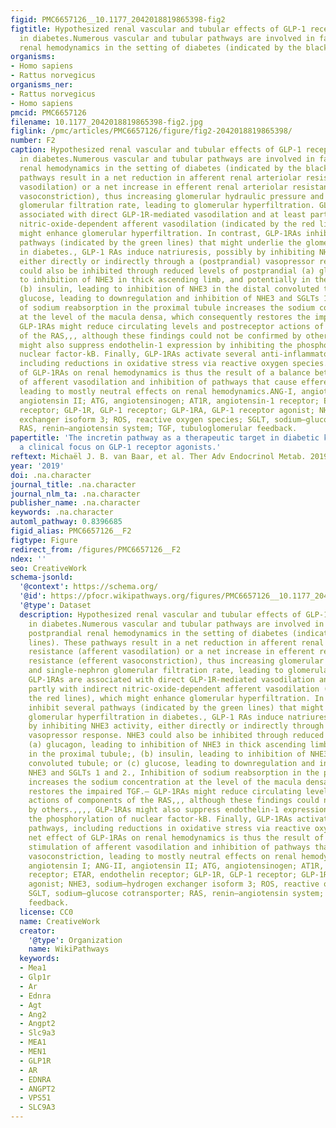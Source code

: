 ```yaml
---
figid: PMC6657126__10.1177_2042018819865398-fig2
figtitle: Hypothesized renal vascular and tubular effects of GLP-1 receptor agonists
  in diabetes.Numerous vascular and tubular pathways are involved in fasting and postprandial
  renal hemodynamics in the setting of diabetes (indicated by the black lines)
organisms:
- Homo sapiens
- Rattus norvegicus
organisms_ner:
- Rattus norvegicus
- Homo sapiens
pmcid: PMC6657126
filename: 10.1177_2042018819865398-fig2.jpg
figlink: /pmc/articles/PMC6657126/figure/fig2-2042018819865398/
number: F2
caption: Hypothesized renal vascular and tubular effects of GLP-1 receptor agonists
  in diabetes.Numerous vascular and tubular pathways are involved in fasting and postprandial
  renal hemodynamics in the setting of diabetes (indicated by the black lines). These
  pathways result in a net reduction in afferent renal arteriolar resistance (afferent
  vasodilation) or a net increase in efferent renal arteriolar resistance (efferent
  vasoconstriction), thus increasing glomerular hydraulic pressure and single-nephron
  glomerular filtration rate, leading to glomerular hyperfiltration. GLP-1RAs are
  associated with direct GLP-1R-mediated vasodilation and at least partly with indirect
  nitric-oxide-dependent afferent vasodilation (indicated by the red lines), which
  might enhance glomerular hyperfiltration. In contrast, GLP-1RAs inhibit several
  pathways (indicated by the green lines) that might underlie the glomerular hyperfiltration
  in diabetes., GLP-1 RAs induce natriuresis, possibly by inhibiting NHE3 activity,
  either directly or indirectly through a (postprandial) vasopressor response. NHE3
  could also be inhibited through reduced levels of postprandial (a) glucagon, leading
  to inhibition of NHE3 in thick ascending limb, and potentially in the proximal tubule;,
  (b) insulin, leading to inhibition of NHE3 in the distal convoluted tubule; or (c)
  glucose, leading to downregulation and inhibition of NHE3 and SGLTs 1 and 2., Inhibition
  of sodium reabsorption in the proximal tubule increases the sodium concentration
  at the level of the macula densa, which consequently restores the impaired TGF.–
  GLP-1RAs might reduce circulating levels and postreceptor actions of components
  of the RAS,,, although these findings could not be confirmed by others.,,,, GLP-1RAs
  might also suppress endothelin-1 expression by inhibiting the phosphorylation of
  nuclear factor-kB. Finally, GLP-1RAs activate several anti-inflammatory pathways,
  including reductions in oxidative stress via reactive oxygen species.The net effect
  of GLP-1RAs on renal hemodynamics is thus the result of a balance between stimulation
  of afferent vasodilation and inhibition of pathways that cause efferent vasoconstriction,
  leading to mostly neutral effects on renal hemodynamics.ANG-I, angiotensin I; ANG-II,
  angiotensin II; ATG, angiotensinogen; AT1R, angiotensin-1 receptor; ETAR, endothelin
  receptor; GLP-1R, GLP-1 receptor; GLP-1RA, GLP-1 receptor agonist; NHE3, sodium–hydrogen
  exchanger isoform 3; ROS, reactive oxygen species; SGLT, sodium–glucose cotransporter;
  RAS, renin–angiotensin system; TGF, tubuloglomerular feedback.
papertitle: 'The incretin pathway as a therapeutic target in diabetic kidney disease:
  a clinical focus on GLP-1 receptor agonists.'
reftext: Michaël J. B. van Baar, et al. Ther Adv Endocrinol Metab. 2019;10:2042018819865398.
year: '2019'
doi: .na.character
journal_title: .na.character
journal_nlm_ta: .na.character
publisher_name: .na.character
keywords: .na.character
automl_pathway: 0.8396685
figid_alias: PMC6657126__F2
figtype: Figure
redirect_from: /figures/PMC6657126__F2
ndex: ''
seo: CreativeWork
schema-jsonld:
  '@context': https://schema.org/
  '@id': https://pfocr.wikipathways.org/figures/PMC6657126__10.1177_2042018819865398-fig2.html
  '@type': Dataset
  description: Hypothesized renal vascular and tubular effects of GLP-1 receptor agonists
    in diabetes.Numerous vascular and tubular pathways are involved in fasting and
    postprandial renal hemodynamics in the setting of diabetes (indicated by the black
    lines). These pathways result in a net reduction in afferent renal arteriolar
    resistance (afferent vasodilation) or a net increase in efferent renal arteriolar
    resistance (efferent vasoconstriction), thus increasing glomerular hydraulic pressure
    and single-nephron glomerular filtration rate, leading to glomerular hyperfiltration.
    GLP-1RAs are associated with direct GLP-1R-mediated vasodilation and at least
    partly with indirect nitric-oxide-dependent afferent vasodilation (indicated by
    the red lines), which might enhance glomerular hyperfiltration. In contrast, GLP-1RAs
    inhibit several pathways (indicated by the green lines) that might underlie the
    glomerular hyperfiltration in diabetes., GLP-1 RAs induce natriuresis, possibly
    by inhibiting NHE3 activity, either directly or indirectly through a (postprandial)
    vasopressor response. NHE3 could also be inhibited through reduced levels of postprandial
    (a) glucagon, leading to inhibition of NHE3 in thick ascending limb, and potentially
    in the proximal tubule;, (b) insulin, leading to inhibition of NHE3 in the distal
    convoluted tubule; or (c) glucose, leading to downregulation and inhibition of
    NHE3 and SGLTs 1 and 2., Inhibition of sodium reabsorption in the proximal tubule
    increases the sodium concentration at the level of the macula densa, which consequently
    restores the impaired TGF.– GLP-1RAs might reduce circulating levels and postreceptor
    actions of components of the RAS,,, although these findings could not be confirmed
    by others.,,,, GLP-1RAs might also suppress endothelin-1 expression by inhibiting
    the phosphorylation of nuclear factor-kB. Finally, GLP-1RAs activate several anti-inflammatory
    pathways, including reductions in oxidative stress via reactive oxygen species.The
    net effect of GLP-1RAs on renal hemodynamics is thus the result of a balance between
    stimulation of afferent vasodilation and inhibition of pathways that cause efferent
    vasoconstriction, leading to mostly neutral effects on renal hemodynamics.ANG-I,
    angiotensin I; ANG-II, angiotensin II; ATG, angiotensinogen; AT1R, angiotensin-1
    receptor; ETAR, endothelin receptor; GLP-1R, GLP-1 receptor; GLP-1RA, GLP-1 receptor
    agonist; NHE3, sodium–hydrogen exchanger isoform 3; ROS, reactive oxygen species;
    SGLT, sodium–glucose cotransporter; RAS, renin–angiotensin system; TGF, tubuloglomerular
    feedback.
  license: CC0
  name: CreativeWork
  creator:
    '@type': Organization
    name: WikiPathways
  keywords:
  - Mea1
  - Glp1r
  - Ar
  - Ednra
  - Agt
  - Ang2
  - Angpt2
  - Slc9a3
  - MEA1
  - MEN1
  - GLP1R
  - AR
  - EDNRA
  - ANGPT2
  - VPS51
  - SLC9A3
---
```

